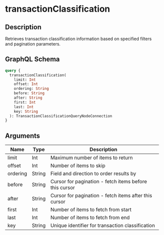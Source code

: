 # transactionClassification

## Description
Retrieves transaction classification information based on specified filters and pagination parameters.

## GraphQL Schema
```graphql
query {
  transactionClassification(
    limit: Int
    offset: Int
    ordering: String
    before: String
    after: String
    first: Int
    last: Int
    key: String
  ): TransactionClassificationQueryNodeConnection
}
```

## Arguments
| Name | Type | Description |
|------|------|-------------|
| limit | Int | Maximum number of items to return |
| offset | Int | Number of items to skip |
| ordering | String | Field and direction to order results by |
| before | String | Cursor for pagination - fetch items before this cursor |
| after | String | Cursor for pagination - fetch items after this cursor |
| first | Int | Number of items to fetch from start |
| last | Int | Number of items to fetch from end |
| key | String | Unique identifier for transaction classification |
